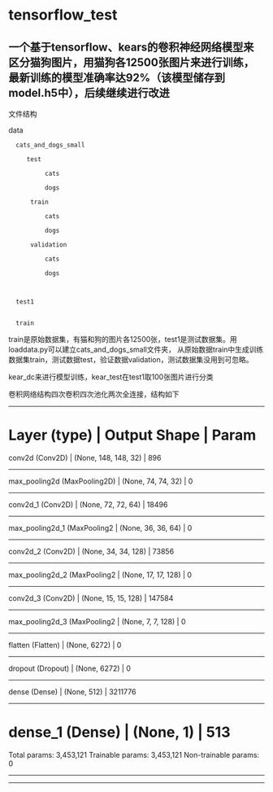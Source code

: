 # tensorflow_test


## 一个基于tensorflow、kears的卷积神经网络模型来区分猫狗图片，用猫狗各12500张图片来进行训练，最新训练的模型准确率达92%（该模型储存到model.h5中），后续继续进行改进


文件结构


  data

      cats_and_dogs_small
  
         test
          
              cats
          
              dogs
     
          train
              
              cats
              
              dogs
      
          validation
          
              cats
              
              dogs
      
  
  
      test1
  
  
      train
  
  
train是原始数据集，有猫和狗的图片各12500张，test1是测试数据集。用loaddata.py可以建立cats_and_dogs_small文件夹，
从原始数据train中生成训练数据集train，测试数据test，验证数据validation，测试数据集没用到可忽略。


kear_dc来进行模型训练，kear_test在test1取100张图片进行分类

卷积网络结构四次卷积四次池化两次全连接，结构如下
***

Layer (type)  |                 Output Shape       |         Param   
=================================================================
conv2d (Conv2D) |               (None, 148, 148, 32) |       896       
_________________________________________________________________
max_pooling2d (MaxPooling2D) |  (None, 74, 74, 32)    |      0         
_________________________________________________________________
conv2d_1 (Conv2D)         |     (None, 72, 72, 64)   |       18496     
_________________________________________________________________
max_pooling2d_1 (MaxPooling2 |  (None, 36, 36, 64)   |       0         
_________________________________________________________________
conv2d_2 (Conv2D)      |        (None, 34, 34, 128)   |      73856     
_________________________________________________________________
max_pooling2d_2 (MaxPooling2  | (None, 17, 17, 128)     |    0         
_________________________________________________________________
conv2d_3 (Conv2D)        |      (None, 15, 15, 128)   |      147584    
_________________________________________________________________
max_pooling2d_3 (MaxPooling2  | (None, 7, 7, 128)    |       0         
_________________________________________________________________
flatten (Flatten)      |        (None, 6272)      |          0         
_________________________________________________________________
dropout (Dropout)      |        (None, 6272)        |        0         
_________________________________________________________________
dense (Dense)           |       (None, 512)          |       3211776   
_________________________________________________________________
dense_1 (Dense)         |       (None, 1)            |       513       
=================================================================
Total params: 3,453,121
Trainable params: 3,453,121
Non-trainable params: 0
_________________________________________________________________
***
